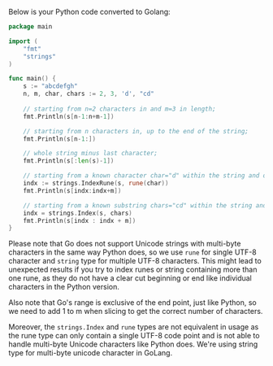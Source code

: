  Below is your Python code converted to Golang:

```go
package main

import (
    "fmt"
    "strings"
)

func main() {
    s := "abcdefgh"
    n, m, char, chars := 2, 3, 'd', "cd"
    
    // starting from n=2 characters in and m=3 in length;
    fmt.Println(s[n-1:n+m-1])

    // starting from n characters in, up to the end of the string;
    fmt.Println(s[n-1:])

    // whole string minus last character;
    fmt.Println(s[:len(s)-1])

    // starting from a known character char="d" within the string and of m length;
    indx := strings.IndexRune(s, rune(char))
    fmt.Println(s[indx:indx+m])

    // starting from a known substring chars="cd" within the string and of m length. 
    indx = strings.Index(s, chars)
    fmt.Println(s[indx : indx + m])
}
```

Please note that Go does not support Unicode strings with multi-byte characters in the same way Python does, so we use `rune` for single UTF-8 character and `string` type for multiple UTF-8 characters. This might lead to unexpected results if you try to index runes or string containing more than one rune, as they do not have a clear cut beginning or end like individual characters in the Python version.

Also note that Go's range is exclusive of the end point, just like Python, so we need to add 1 to m when slicing to get the correct number of characters. 

Moreover, the `strings.Index` and `rune` types are not equivalent in usage as the rune type can only contain a single UTF-8 code point and is not able to handle multi-byte Unicode characters like Python does. We're using string type for multi-byte unicode character in GoLang.

